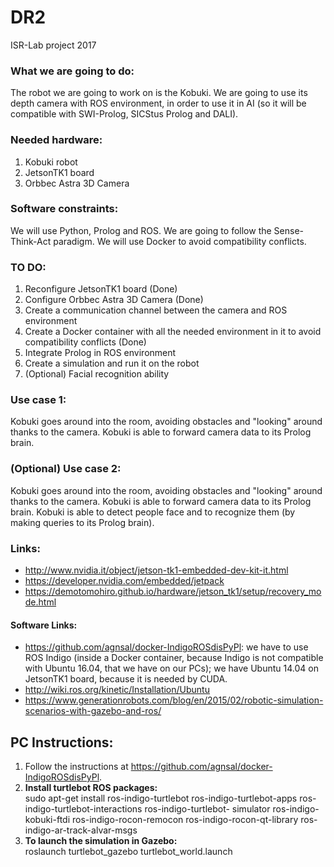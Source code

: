 # DR2
ISR-Lab project 2017

### What we are going to do:
The robot we are going to work on is the Kobuki.
We are going to use its depth camera with ROS environment, in order to use it in AI (so it will be compatible with SWI-Prolog, SICStus Prolog and DALI).

### Needed hardware:
1. Kobuki robot
2. JetsonTK1 board
3. Orbbec Astra 3D Camera

### Software constraints:
We will use Python, Prolog and ROS.
We are going to follow the Sense-Think-Act paradigm.
We will use Docker to avoid compatibility conflicts.

### TO DO:
1. Reconfigure JetsonTK1 board (Done)
2. Configure Orbbec Astra 3D Camera (Done)
3. Create a communication channel between the camera and ROS environment
4. Create a Docker container with all the needed environment in it to avoid compatibility conflicts (Done)
5. Integrate Prolog in ROS environment
6. Create a simulation and run it on the robot
5. (Optional) Facial recognition ability

### Use case 1:
Kobuki goes around into the room, avoiding obstacles and "looking" around thanks to the camera.
Kobuki is able to forward camera data to its Prolog brain.

### (Optional) Use case 2:
Kobuki goes around into the room, avoiding obstacles and "looking" around thanks to the camera.
Kobuki is able to forward camera data to its Prolog brain.
Kobuki is able to detect people face and to recognize them (by making queries to its Prolog brain).

### Links:
-  http://www.nvidia.it/object/jetson-tk1-embedded-dev-kit-it.html
-  https://developer.nvidia.com/embedded/jetpack
-  https://demotomohiro.github.io/hardware/jetson_tk1/setup/recovery_mode.html
#### Software Links:
-  https://github.com/agnsal/docker-IndigoROSdisPyPl: we have to use ROS Indigo (inside a Docker container, because Indigo is not compatible with Ubuntu 16.04, that we have on our PCs); we have Ubuntu 14.04 on JetsonTK1 board, because it is needed by CUDA.
-  http://wiki.ros.org/kinetic/Installation/Ubuntu
-  https://www.generationrobots.com/blog/en/2015/02/robotic-simulation-scenarios-with-gazebo-and-ros/


## PC Instructions:
1. Follow the instructions at https://github.com/agnsal/docker-IndigoROSdisPyPl.
2. **Install turtlebot ROS packages:** \
  sudo apt-get install ros-indigo-turtlebot ros-indigo-turtlebot-apps ros-indigo-turtlebot-interactions ros-indigo-turtlebot-   simulator ros-indigo-kobuki-ftdi ros-indigo-rocon-remocon ros-indigo-rocon-qt-library ros-indigo-ar-track-alvar-msgs
3. **To launch the simulation in Gazebo:** \
  roslaunch turtlebot_gazebo turtlebot_world.launch

